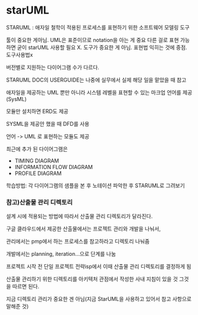 # starUML

STARUML : 애자일 철학이 적용된 프로세스를 표현하기 위한 소프트웨어 모델링 도구

툴이 중요한 게아님. UML은 표준이므로 notation을 아는 게 중요 다른 걸로 표현 가능하면 굳이 starUML 사용할 필요 X. 도구가 중요한 게 아님. 표현법 익히는 것에 중점. 도구사용법x

버전별로 지원하는 다이어그램 수가 다르다.

STARUML DOC의 USERGUIDE는 나중에 실무에서 실제 해당 일을 맡았을 때 참고

애자일을 제공하는 UML 뿐만 아니라 시스템 레벨을 표현할 수 있는 마크업 언어를 제공(SysML)

모듈만 설치하면 ERD도 제공

SYSML을 제공안 했을 때 DFD를 사용

언어 -> UML 로 표현하는 모듈도 제공

최근에 추가 된 다이어그램은

- TIMING DIAGRAM
- INFORMATION FLOW DIAGRAM
- PROFILE DIAGRAM

학습방법: 각 다이어그램의 샘플을 본 후 노테이션 파악한 후 STARUML로 그려보기

### 참고)산출물 관리 디렉토리

설계 시에 적용되는 방법에 따라서 산출물 관리 디렉토리가 달라진다.

구글 클라우드에서 제공한 산출물에서는 프로젝트 관리와 개발을 나눠서,

관리에서는 pmp에서 하는 프로세스를 참고하라고 디렉토리 나눠줌

개발에서는 planning, iteration...으로 단계를 나눔

프로젝트 시작 전 단일 프로젝트 전략isp에서 이때 산출물 관리 디렉토리를 결정하게 됨

산출물 관리하기 위한 디렉토리를 아키텍처 관점에서 작성한 사내 지침이 있을 것 그것을 따르면 된다.

지금 디렉토리 관리가 중요한 겐 아님(지금 StarUML을 사용하고 있어서 참고 사항으로 말해준 것)